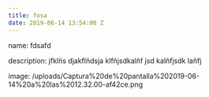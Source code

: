 ```yaml
---
title: fosa
date: 2019-06-14 13:54:00 Z
---
```


name: fdsafd

description: jfklñs djakflñdsja klfñjsdkalñf jsd kalñfjsdk lañfj

image: /uploads/Captura%20de%20pantalla%202019-06-14%20a%20las%2012.32.00-af42ce.png
